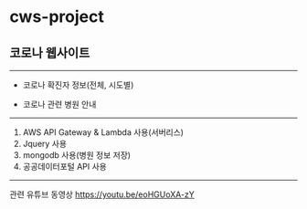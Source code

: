 # cws-project

## 코로나 웹사이트
-----------------------------------------------------------------
* 코로나 확진자 정보(전체, 시도별)

* 코로나 관련 병원 안내
-----------------------------------------------------------------
1. AWS API Gateway & Lambda 사용(서버리스)
2. Jquery 사용
3. mongodb 사용(병원 정보 저장)
4. 공공데이터포털 API 사용
------------------------------------------------------------------
관련 유튜브 동영상
<https://youtu.be/eoHGUoXA-zY>


